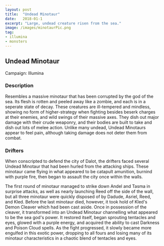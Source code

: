 ```yaml
---
layout: post
title:  "Undead Minotaur"
date:   2018-01-1
excerpt: "Large, undead creature risen from the sea."
image: /images/minotaurPic.png
tag:
- illumina
- monsters 
---
```


## Undead Minotaur
Campaign: Illumina

### Description
Resembles a massive minotaur that has been corrupted by the god of the sea. Its flesh is rotten and peeled away like a zombie, and each is in a seperate state of decay. These creatures are ill-tempered and mindless, showing no form of higher-strategy when fighting besides beserk charges at their enemies, and wild swings of their massive axes. They dish out major damage with their crude weaponry, and their bodies are built to take and dish out lots of melee action. Unlike many undead, Undead Minotaurs appear to feel pain, although taking damage does not deter them from combat.

### Drifters
When conscripted to defend the city of Dalot, the drifters faced several Undead Minotaur that had been hurled from the attacking ships. These minotaur came flying in what appeared to be catapult amunition, burnind with purple fire, then began to assault the city once within the walls.

The first round of minotaur managed to strike down Andel and Tasma in surprise attacks, as well as nearly launching Reed off the side of the wall, but all three minotaur were quickly disposed of by Dadude, Asriel, Reed, and Kled. Before the last minotaur died, however, it took hold of Kled's Demon Cleaver which had been cast aside. Once in possession of the cleaver, it transformed into an Undead Minotaur channelling what appeared to be the sea god's power. It restored itself, began sprouting tentacles and eyes, glowed with a purple energy, and acquired the ability to cast Darkness and Poison Cloud spells. As the fight progressed, it slowly became more engulfed in this exotic power, dropping to all fours and losing many of its minotaur characteristics in a chaotic blend of tentacles and eyes.
